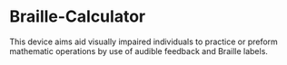 # Braille-Calculator
This device aims aid visually impaired individuals to practice or preform mathematic operations by use of audible feedback and Braille labels.
